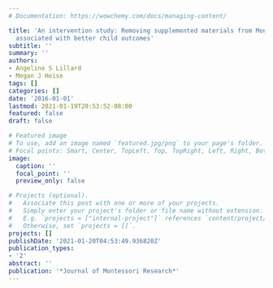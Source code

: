 ```yaml
---
# Documentation: https://wowchemy.com/docs/managing-content/

title: 'An intervention study: Removing supplemented materials from Montessori classrooms
  associated with better child outcomes'
subtitle: ''
summary: ''
authors:
- Angeline S Lillard
- Megan J Heise
tags: []
categories: []
date: '2016-01-01'
lastmod: 2021-01-19T20:53:52-08:00
featured: false
draft: false

# Featured image
# To use, add an image named `featured.jpg/png` to your page's folder.
# Focal points: Smart, Center, TopLeft, Top, TopRight, Left, Right, BottomLeft, Bottom, BottomRight.
image:
  caption: ''
  focal_point: ''
  preview_only: false

# Projects (optional).
#   Associate this post with one or more of your projects.
#   Simply enter your project's folder or file name without extension.
#   E.g. `projects = ["internal-project"]` references `content/project/deep-learning/index.md`.
#   Otherwise, set `projects = []`.
projects: []
publishDate: '2021-01-20T04:53:49.936820Z'
publication_types:
- '2'
abstract: ''
publication: '*Journal of Montessori Research*'
---
```

